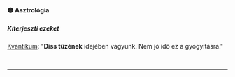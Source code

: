 #### 🟡 Asztrológia

##### Kiterjeszti ezeket

[Kvantikum](../kepzettsegek.tudomanyos/kvantikum.md): "**Diss tüzének** idejében vagyunk. Nem jó idő ez a gyógyításra."

<br />

---
